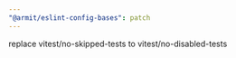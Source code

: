 ```yaml
---
"@armit/eslint-config-bases": patch
---
```


replace vitest/no-skipped-tests to vitest/no-disabled-tests
